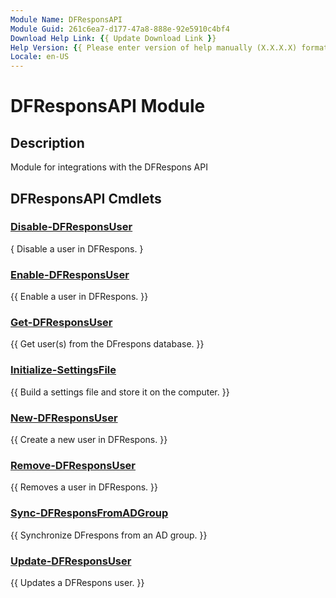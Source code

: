 ```yaml
---
Module Name: DFResponsAPI
Module Guid: 261c6ea7-d177-47a8-888e-92e5910c4bf4
Download Help Link: {{ Update Download Link }}
Help Version: {{ Please enter version of help manually (X.X.X.X) format }}
Locale: en-US
---
```


# DFResponsAPI Module
## Description
Module for integrations with the DFRespons API 

## DFResponsAPI Cmdlets
### [Disable-DFResponsUser](Disable-DFResponsUser.md)
{ Disable a user in DFRespons. }

### [Enable-DFResponsUser](Enable-DFResponsUser.md)
{{ Enable a user in DFRespons. }}

### [Get-DFResponsUser](Get-DFResponsUser.md)
{{ Get user(s) from the DFrespons database. }}

### [Initialize-SettingsFile](Initialize-SettingsFile.md)
{{ Build a settings file and store it on the computer. }}

### [New-DFResponsUser](New-DFResponsUser.md)
{{ Create a new user in DFRespons. }}

### [Remove-DFResponsUser](Remove-DFResponsUser.md)
{{ Removes a user in DFRespons. }}

### [Sync-DFResponsFromADGroup](Sync-DFResponsFromADGroup.md)
{{ Synchronize DFrespons from an AD group. }}

### [Update-DFResponsUser](Update-DFResponsUser.md)
{{ Updates a DFRespons user. }}

